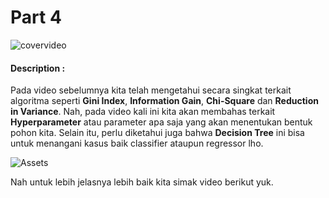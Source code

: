 # Part 4

![covervideo](http://bit.ly/makeaicovervideo)

#### **Description :**

Pada video sebelumnya kita telah mengetahui secara singkat terkait algoritma seperti **Gini Index**, **Information Gain**, **Chi-Square** dan **Reduction in Variance**. Nah, pada video kali ini kita akan membahas terkait **Hyperparameter** atau parameter apa saja yang akan menentukan bentuk pohon kita. Selain itu, perlu diketahui juga bahwa **Decision Tree** ini bisa untuk menangani kasus baik classifier ataupun regressor lho.

![Assets](https://www.dropbox.com/sh/zfpg3q89pe9hnia/AAD6e_5FSh6xhwqrBAzHTFTHa/1.png?dl=1)

Nah untuk lebih jelasnya lebih baik kita simak video berikut yuk.     